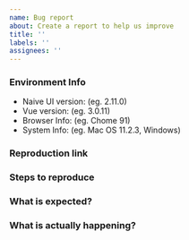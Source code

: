 ```yaml
---
name: Bug report
about: Create a report to help us improve
title: ''
labels: ''
assignees: ''
---
```


### Environment Info

- Naive UI version: (eg. 2.11.0)
- Vue version: (eg. 3.0.11)
- Browser Info: (eg. Chome 91)
- System Info: (eg. Mac OS 11.2.3, Windows)

### Reproduction link

<!-- A CodeSandbox reproduction link is recommended. -->

### Steps to reproduce

### What is expected?

### What is actually happening?
